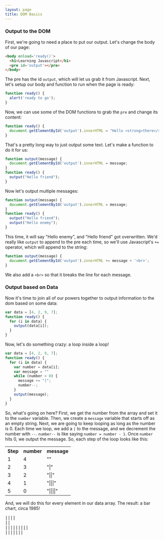 ```yaml
---
layout: page
title: DOM Basics
---
```


### Output to the DOM

First, we're going to need a place to put our output. Let's change the body of our page:

```html
<body onload='ready()'>
  <h1>Learning Javascript</h1>
  <pre id='output'></pre>
</body>
```

The pre has the id `output`, which will let us grab it from Javascript. Next, let's setup our body and function to run when the page is ready:

```js
function ready() {
  alert('ready to go');
}
```

Now, we can use some of the DOM functions to grab the `pre` and change its content:

```js
function ready() {
  document.getElementById('output').innerHTML = "Hello <strong>there</strong>";
}
```

That's a pretty long way to just output some text. Let's make a function to do it for us:

```js
function output(message) {
  document.getElementById('output').innerHTML = message;
}
function ready() {
  output("Hello friend");
}
```

Now let's output multiple messages:

```js
function output(message) {
  document.getElementById('output').innerHTML = message;
}
function ready() {
  output("Hello friend");
  output("Hello enemy");
}
```

This time, it will say "Hello enemy", and "Hello friend" got overwritten. We'd really like `output` to append to the pre each time, so we'll use Javascript's `+=` operator, which will append to the string:

```js
function output(message) {
  document.getElementById('output').innerHTML += message + '<br>';
}
```

We also add a `<br>` so that it breaks the line for each message.

### Output based on Data

Now it's time to join all of our powers together to output information to the dom based on some data:

```js
var data = [4, 2, 9, 7];
function ready() {
  for (i in data) {
    output(data[i]);
  }
}
```

Now, let's do something crazy: a loop inside a loop!

```js
var data = [4, 2, 9, 7];
function ready() {
  for (i in data) {
    var number = data[i];
    var message = ""
    while (number > 0) {
      message += "|";
      number--;
    }
    output(message);
  }
}
```

So, what's going on here? First, we get the number from the array and set it to the `number` variable. Then, we create a `message` variable that starts off as an empty string. Next, we are going to keep looping as long as the number is 0. Each time we loop, we add a `|` to the message, and we decrement the number with `--`. `number--` is like saying `number = number - 1`. Once `number` hits 0, we output the message. So, each step of the loop looks like this:

<table class='table'>
  <tr>
    <th>Step</th>
    <th>number</th>
    <th>message</th>
  </tr>
  <tr><td>1</td><td>4</td><td>""</td></tr>
  <tr><td>2</td><td>3</td><td>"|"</td></tr>
  <tr><td>3</td><td>2</td><td>"||"</td></tr>
  <tr><td>4</td><td>1</td><td>"|||"</td></tr>
  <tr><td>5</td><td>0</td><td>"||||"</td></tr>
</table>

And, we will do this for every element in our data array. The result: a bar chart, circa 1985!

<pre>
||||
||
|||||||||
|||||||
</pre>